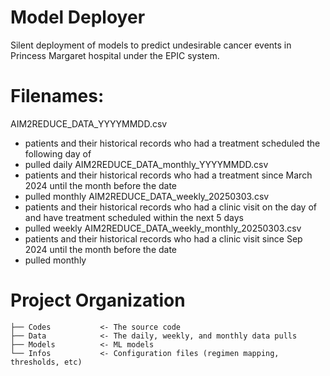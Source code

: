 # Model Deployer

Silent deployment of models to predict undesirable cancer events in Princess Margaret hospital under the EPIC system.

# Filenames:
AIM2REDUCE_DATA_YYYYMMDD.csv
- patients and their historical records who had a treatment scheduled the following day of
- pulled daily
AIM2REDUCE_DATA_monthly_YYYYMMDD.csv 
- patients and their historical records who had a treatment since March 2024 until the month before the date
- pulled monthly
AIM2REDUCE_DATA_weekly_20250303.csv
- patients and their historical records who had a clinic visit on the day of and have treatment scheduled within the next 5 days
- pulled weekly
AIM2REDUCE_DATA_weekly_monthly_20250303.csv
- patients and their historical records who had a clinic visit since Sep 2024 until the month before the date
- pulled monthly

# Project Organization
```
├── Codes           <- The source code
├── Data            <- The daily, weekly, and monthly data pulls
├── Models          <- ML models
└── Infos           <- Configuration files (regimen mapping, thresholds, etc)
```